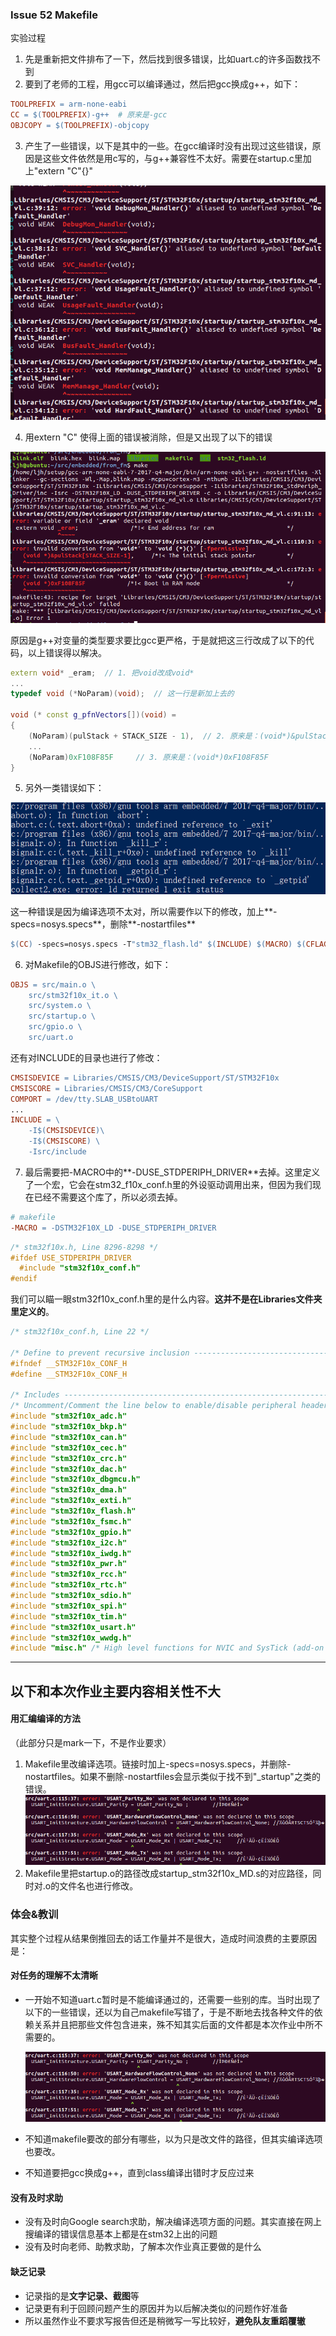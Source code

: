 ### Issue 52 Makefile

实验过程

1. 先是重新把文件排布了一下，然后找到很多错误，比如uart.c的许多函数找不到
2. 要到了老师的工程，用gcc可以编译通过，然后把gcc换成g++，如下：

```makefile
TOOLPREFIX = arm-none-eabi
CC = $(TOOLPREFIX)-g++  # 原来是-gcc
OBJCOPY = $(TOOLPREFIX)-objcopy
```

3. 产生了一些错误，以下是其中的一些。在gcc编译时没有出现过这些错误，原因是这些文件依然是用c写的，与g++兼容性不太好。需要在startup.c里加上"extern "C"{}"

![1523600605102](img/001.png)

4. 用extern "C" 使得上面的错误被消除，但是又出现了以下的错误

![1523600697855](img/002.png)

原因是g++对变量的类型要求要比gcc更严格，于是就把这三行改成了以下的代码，以上错误得以解决。

```c++
extern void* _eram;  // 1. 把void改成void*
...
typedef void (*NoParam)(void);  // 这一行是新加上去的

void (* const g_pfnVectors[])(void) =
{
    (NoParam)(pulStack + STACK_SIZE - 1),  // 2. 原来是：(void*)&pulStack[STACK_SIZE-1] 
    ...
    (NoParam)0xF108F85F 	// 3. 原来是：(void*)0xF108F85F
}
```

5. 另外一类错误如下：

![1523840932686](img/003.png)

​	这一种错误是因为编译选项不太对，所以需要作以下的修改，加上**-specs=nosys.specs**，删除**-nostartfiles**

```makefile
$(CC) -specs=nosys.specs -T"stm32_flash.ld" $(INCLUDE) $(MACRO) $(CFLAG) -o $@ $(OBJS) $(LIBS)
```

6. 对Makefile的OBJS进行修改，如下：

```makefile
OBJS = src/main.o \
	src/stm32f10x_it.o \
	src/system.o \
	src/startup.o \
	src/gpio.o \
	src/uart.o
```

还有对INCLUDE的目录也进行了修改：

```makefile
CMSISDEVICE = Libraries/CMSIS/CM3/DeviceSupport/ST/STM32F10x
CMSISCORE = Libraries/CMSIS/CM3/CoreSupport
COMPORT = /dev/tty.SLAB_USBtoUART
...
INCLUDE = \
	-I$(CMSISDEVICE)\
	-I$(CMSISCORE) \
	-Isrc/include
```

7. 最后需要把-MACRO中的**-DUSE_STDPERIPH_DRIVER**去掉。这里定义了一个宏，它会在stm32_f10x_conf.h里的外设驱动调用出来，但因为我们现在已经不需要这个库了，所以必须去掉。

```makefile
# makefile
-MACRO = -DSTM32F10X_LD -DUSE_STDPERIPH_DRIVER
```

```c
/* stm32f10x.h, Line 8296-8298 */
#ifdef USE_STDPERIPH_DRIVER
  #include "stm32f10x_conf.h"
#endif
```

​	我们可以瞄一眼stm32f10x_conf.h里的是什么内容。**这并不是在Libraries文件夹里定义的**。

```c
/* stm32f10x_conf.h, Line 22 */

/* Define to prevent recursive inclusion -------------------------------------*/
#ifndef __STM32F10x_CONF_H
#define __STM32F10x_CONF_H

/* Includes ------------------------------------------------------------------*/
/* Uncomment/Comment the line below to enable/disable peripheral header file inclusion */
#include "stm32f10x_adc.h"
#include "stm32f10x_bkp.h"
#include "stm32f10x_can.h"
#include "stm32f10x_cec.h"
#include "stm32f10x_crc.h"
#include "stm32f10x_dac.h"
#include "stm32f10x_dbgmcu.h"
#include "stm32f10x_dma.h"
#include "stm32f10x_exti.h"
#include "stm32f10x_flash.h"
#include "stm32f10x_fsmc.h"
#include "stm32f10x_gpio.h"
#include "stm32f10x_i2c.h"
#include "stm32f10x_iwdg.h"
#include "stm32f10x_pwr.h"
#include "stm32f10x_rcc.h"
#include "stm32f10x_rtc.h"
#include "stm32f10x_sdio.h"
#include "stm32f10x_spi.h"
#include "stm32f10x_tim.h"
#include "stm32f10x_usart.h"
#include "stm32f10x_wwdg.h"
#include "misc.h" /* High level functions for NVIC and SysTick (add-on to CMSIS functions) */
```



----

## 以下和本次作业主要内容相关性不大

#### 用汇编编译的方法

（此部分只是mark一下，不是作业要求）

1. Makefile里改编译选项。链接时加上-specs=nosys.specs，并删除-nostartfiles。如果不删除-nostartfiles会显示类似于找不到"_startup"之类的错误。![img](img/004.png)
2. Makefile里把startup.o的路径改成startup_stm32f10x_MD.s的对应路径，同时对.o的文件名也进行修改。



### 体会&教训

其实整个过程从结果倒推回去的话工作量并不是很大，造成时间浪费的主要原因是：

#### 对任务的理解不太清晰

+ 一开始不知道uart.c暂时是不能编译通过的，还需要一些别的库。当时出现了以下的一些错误，还以为自己makefile写错了，于是不断地去找各种文件的依赖关系并且把那些文件包含进来，殊不知其实后面的文件都是本次作业中所不需要的。

  ![1523841468312](img/004.png)

+ 不知道makefile要改的部分有哪些，以为只是改文件的路径，但其实编译选项也要改。

+ 不知道要把gcc换成g++，直到class编译出错时才反应过来

#### 没有及时求助

+ 没有及时向Google search求助，解决编译选项方面的问题。其实直接在网上搜编译的错误信息基本上都是在stm32上出的问题
+ 没有及时向老师、助教求助，了解本次作业真正要做的是什么

#### 缺乏记录

+ 记录指的是**文字记录、截图**等
+ 记录更有利于回顾问题产生的原因并为以后解决类似的问题作好准备
+ 所以虽然作业不要求写报告但还是稍微写一写比较好，**避免队友重蹈覆辙**